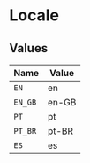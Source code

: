# Locale


## Values

| Name    | Value   |
| ------- | ------- |
| `EN`    | en      |
| `EN_GB` | en-GB   |
| `PT`    | pt      |
| `PT_BR` | pt-BR   |
| `ES`    | es      |